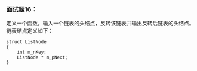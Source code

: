 ### 面试题16：
定义一个函数，输入一个链表的头结点，反转该链表并输出反转后链表的头结点。
链表结点定义如下：
```
struct ListNode
{
	int m_nKey;
	ListNode * m_pNext;
}
```
